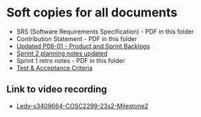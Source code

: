 # Soft copies for all documents

* SRS (Software Requirements Specification) - PDF in this folder
* Contribution Statement - PDF in this folder
* [Updated P08-01 - Product and Sprint Backlogs](https://docs.google.com/spreadsheets/d/1XTyfveWF3ngDd9aH9s8aPodRq_hjBR0JPQ5BVJHHrQE/edit#gid=422798777)
* [Sprint 2 planning notes updated](https://docs.google.com/document/d/1JHWNTaazYQtfzA2ta4BclW0BI7N6eI1WNvNsZvabiEo/edit)
* Sprint 1 retro notes - PDF in this folder
* [Test & Acceptance Criteria]()



## Link to video recording
* [Ledy-s3409664-COSC2299-23s2-Milestone2]([https://drive.google.com/drive/folders/1IzmM86kQvDYNyd4AbVciehEm72l3M_4X?usp=sharin](https://rmiteduau-my.sharepoint.com/:v:/g/personal/s3409664_student_rmit_edu_au/EYev0MzutlFNqzVOotdfXocBYImoXT9NK78MyBxVoJ8M-A?e=cBfO1L)https://rmiteduau-my.sharepoint.com/:v:/g/personal/s3409664_student_rmit_edu_au/EYev0MzutlFNqzVOotdfXocBYImoXT9NK78MyBxVoJ8M-A?e=cBfO1Lg)
